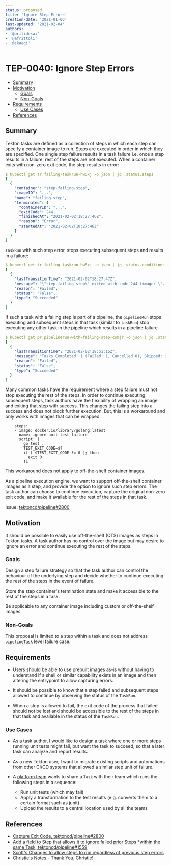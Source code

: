 ```yaml
---
status: proposed
title: 'Ignore Step Errors'
creation-date: '2021-01-06'
last-updated: '2021-02-04'
authors:
- '@pritidesai'
- '@afrittoli'
- '@skaegi'
---
```


# TEP-0040: Ignore Step Errors

<!-- toc -->
- [Summary](#summary)
- [Motivation](#motivation)
  - [Goals](#goals)
  - [Non-Goals](#non-goals)
- [Requirements](#requirements)
  - [Use Cases](#use-cases)
- [References](#references)
<!-- /toc -->

## Summary

Tekton tasks are defined as a collection of steps in which each step can specify a container image to run.
Steps are executed in order in which they are specified. One single step failure results in a task failure
i.e. once a step results in a failure, rest of the steps are not executed. When a container exits with
non-zero exit code, the step results in error:

```yaml
$ kubectl get tr failing-taskrun-hw5xj -o json | jq .status.steps
[
  {
    "container": "step-failing-step",
    "imageID": "...",
    "name": "failing-step",
    "terminated": {
      "containerID": "...",
      "exitCode": 244,
      "finishedAt": "2021-02-02T18:27:46Z",
      "reason": "Error",
      "startedAt": "2021-02-02T18:27:46Z"
    }
  }
]
```

`TaskRun` with such step error, stops executing subsequent steps and results in a failure:

```yaml
$ kubectl get tr failing-taskrun-hw5xj -o json | jq .status.conditions
[
  {
    "lastTransitionTime": "2021-02-02T18:27:47Z",
    "message": "\"step-failing-step\" exited with code 244 (image: \"..."); for logs run: kubectl -n default logs failing-taskrun-hw5xj-pod-wj6vn -c step-failing-step\n",
    "reason": "Failed",
    "status": "False",
    "type": "Succeeded"
  }
]
```

If such a task with a failing step is part of a pipeline, the `pipelineRun` stops executing and subsequent steps in that
task (similar to `taskRun`) stop executing any other task in the pipeline which results in a pipeline failure.

```yaml
$ kubectl get pr pipelinerun-with-failing-step-csmjr -o json | jq .status.conditions
[
  {
    "lastTransitionTime": "2021-02-02T18:51:15Z",
    "message": "Tasks Completed: 1 (Failed: 1, Cancelled 0), Skipped: 3",
    "reason": "Failed",
    "status": "False",
    "type": "Succeeded"
  }
]
```

Many common tasks have the requirement where a step failure must not stop executing the rest of the steps.
In order to continue executing subsequent steps, task authors have the flexibility of wrapping an image and
exiting that step with success. This changes the failing step into a success and does not block further
execution. But, this is a workaround and only works with images that can be wrapped:

```shell
    steps:
    - image: docker.io/library/golang:latest
      name: ignore-unit-test-failure
      script: |
        go test .
        TEST_EXIT_CODE=$?
        if [ $TEST_EXIT_CODE != 0 ]; then
          exit 0
        fi
```

This workaround does not apply to off-the-shelf container images.

As a pipeline execution engine, we want to support off-the-shelf container images as a step, and provide
the option to ignore such step errors. The task author can choose to continue execution, capture the original non-zero
exit code, and make it available for the rest of the steps in that task.

Issue: [tektoncd/pipeline#2800](https://github.com/tektoncd/pipeline/issues/2800)


## Motivation

It should be possible to easily use off-the-shelf (OTS) images as steps in Tekton tasks. A task author has no
control over the image but may desire to ignore an error and continue executing the rest of the steps.


### Goals

Design a step failure strategy so that the task author can control the behaviour of the underlying step and decide
whether to continue executing the rest of the steps in the event of failure.

Store the step container's termination state and make it accessible to the rest of the steps in a task.

Be applicable to any container image including custom or off-the-shelf images.

### Non-Goals

This proposal is limited to a step within a task and does not address `pipelineTask` level failure case.

## Requirements

* Users should be able to use prebuilt images as-is without having to understand if a shell or similar capability exists
  in an image and then altering the entrypoint to allow capturing errors.

* It should be possible to know that a step failed and subsequent steps allowed to continue by observing the status of
  the `TaskRun`.

* When a step is allowed to fail, the exit code of the process that failed should not be lost and should be accessible
  to the rest of the steps in that task and available in the status of the `TaskRun`.


### Use Cases

* As a task author, I would like to design a task where one or more steps running unit tests might fail,
  but want the task to succeed, so that a later task can analyze and report results.

* As a new Tekton user, I want to migrate existing scripts and automations from other CI/CD systems that allowed a
  similar step unit of failure.

* A [platform team](https://github.com/tektoncd/community/blob/master/user-profiles.md#1-pipeline-and-task-authors)
  wants to share a `Task` with their team which runs the following steps in a sequence:
  * Run unit tests (which may fail)
  * Apply a transformation to the test results (e.g. converts them to a certain format such as junit)
  * Upload the results to a central location used by all the teams


## References

* [Capture Exit Code, tektoncd/pipeline#2800](https://github.com/tektoncd/pipeline/issues/2800)
* [Add a field to Step that allows it to ignore failed prior Steps *within the same Task, tektoncd/pipeline#1559](https://github.com/tektoncd/pipeline/issues/1559)
* [Scott's Changes to allow steps to run regardless of previous step errors](https://github.com/tektoncd/pipeline/pull/1573)
* [Christie's Notes](https://docs.google.com/document/d/11wygsRe2d4G-wTJMddIdBgSOB5TpsWCqGGACSXusy_U/edit?resourcekey=0-skOAYQiz0xIktxYxCm-SFg) - Thank You, Christie!
